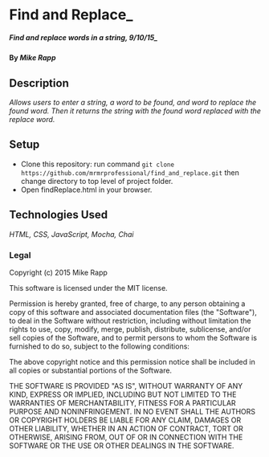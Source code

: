 # Find and Replace_

#####  Find and replace words in a string, 9/10/15_

#### By _Mike Rapp_

## Description

_Allows users to enter a string, a word to be found, and word to replace the found word. Then it returns the string with the found word replaced with the replace word._

## Setup

 * Clone this repository: run command ```git clone https://github.com/mrmrprofessional/find_and_replace.git``` then change directory to top level of project folder.
 * Open findReplace.html in your browser.

## Technologies Used

_HTML, CSS, JavaScript, Mocha, Chai_

### Legal

Copyright (c) 2015 Mike Rapp

This software is licensed under the MIT license.

Permission is hereby granted, free of charge, to any person obtaining a copy
of this software and associated documentation files (the "Software"), to deal
in the Software without restriction, including without limitation the rights
to use, copy, modify, merge, publish, distribute, sublicense, and/or sell
copies of the Software, and to permit persons to whom the Software is
furnished to do so, subject to the following conditions:

The above copyright notice and this permission notice shall be included in
all copies or substantial portions of the Software.

THE SOFTWARE IS PROVIDED "AS IS", WITHOUT WARRANTY OF ANY KIND, EXPRESS OR
IMPLIED, INCLUDING BUT NOT LIMITED TO THE WARRANTIES OF MERCHANTABILITY,
FITNESS FOR A PARTICULAR PURPOSE AND NONINFRINGEMENT. IN NO EVENT SHALL THE
AUTHORS OR COPYRIGHT HOLDERS BE LIABLE FOR ANY CLAIM, DAMAGES OR OTHER
LIABILITY, WHETHER IN AN ACTION OF CONTRACT, TORT OR OTHERWISE, ARISING FROM,
OUT OF OR IN CONNECTION WITH THE SOFTWARE OR THE USE OR OTHER DEALINGS IN
THE SOFTWARE.
